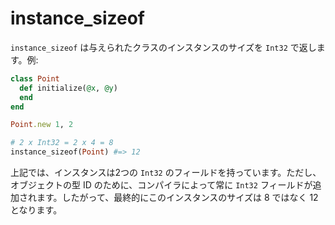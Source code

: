 # instance_sizeof

`instance_sizeof` は与えられたクラスのインスタンスのサイズを `Int32` で返します。例:

```ruby
class Point
  def initialize(@x, @y)
  end
end

Point.new 1, 2

# 2 x Int32 = 2 x 4 = 8
instance_sizeof(Point) #=> 12
```

上記では、インスタンスは2つの `Int32` のフィールドを持っています。ただし、オブジェクトの型 ID のために、コンパイラによって常に `Int32` フィールドが追加されます。したがって、最終的にこのインスタンスのサイズは 8 ではなく 12 となります。
